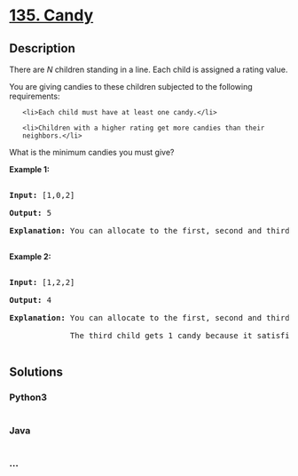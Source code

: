 # [135. Candy](https://leetcode.com/problems/candy)

## Description
<p>There are <em>N</em> children standing in a line. Each child is assigned a rating value.</p>



<p>You are giving candies to these children subjected to the following requirements:</p>



<ul>

	<li>Each child must have at least one candy.</li>

	<li>Children with a higher rating get more candies than their neighbors.</li>

</ul>



<p>What is the minimum candies you must give?</p>



<p><strong>Example 1:</strong></p>



<pre>

<strong>Input:</strong> [1,0,2]

<strong>Output:</strong> 5

<strong>Explanation:</strong> You can allocate to the first, second and third child with 2, 1, 2 candies respectively.

</pre>



<p><strong>Example 2:</strong></p>



<pre>

<strong>Input:</strong> [1,2,2]

<strong>Output:</strong> 4

<strong>Explanation:</strong> You can allocate to the first, second and third child with 1, 2, 1 candies respectively.

             The third child gets 1 candy because it satisfies the above two conditions.

</pre>




## Solutions


<!-- tabs:start -->

### **Python3**

```python

```

### **Java**

```java

```

### **...**
```

```

<!-- tabs:end -->